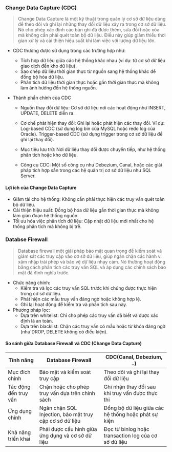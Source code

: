 ### Change Data Capture (CDC)
> Change Data Capture là một kỹ thuật trong quản lý cơ sở dữ liệu dùng để theo dõi và ghi lại những thay đổi dữ liệu xảy ra trong cơ sở dữ liệu. Nó cho phép xác định các bản ghi đã được thêm, sửa đổi hoặc xóa mà không cần phải quét toàn bộ dữ liệu. Điều này giúp giảm thiểu thời gian xử lý và cải thiện hiệu suất khi làm việc với lượng dữ liệu lớn.

- CDC thường được sử dụng trong các trường hợp như:

  - Tích hợp dữ liệu giữa các hệ thống khác nhau (ví dụ: từ cơ sở dữ liệu giao dịch đến kho dữ liệu).
  - Sao chép dữ liệu thời gian thực từ nguồn sang hệ thống khác để đồng bộ hóa dữ liệu.
  - Phân tích dữ liệu thời gian thực hoặc gần thời gian thực mà không làm ảnh hưởng đến hệ thống nguồn.
- Thành phần chính của CDC
  - Nguồn thay đổi dữ liệu: Cơ sở dữ liệu nơi các hoạt động như INSERT, UPDATE, DELETE diễn ra.
  - Cơ chế phát hiện thay đổi: Ghi lại hoặc phát hiện các thay đổi.
Ví dụ: Log-based CDC (sử dụng log bin của MySQL hoặc redo log của Oracle).
Trigger-based CDC (sử dụng trigger trong cơ sở dữ liệu để ghi lại thay đổi).

  - Mục tiêu lưu trữ: Nơi dữ liệu thay đổi được chuyển tiếp, như hệ thống phân tích hoặc kho dữ liệu.
  - Công cụ CDC: Một số công cụ như Debezium, Canal, hoặc các giải pháp tích hợp sẵn trong các hệ quản trị cơ sở dữ liệu như SQL Server.

#### Lợi ích của Change Data Capture
- Giảm tải cho hệ thống: Không cần phải thực hiện các truy vấn quét toàn bộ dữ liệu.
- Cải thiện hiệu suất: Đồng bộ hóa dữ liệu gần thời gian thực mà không làm gián đoạn hệ thống nguồn.
- Tối ưu hóa việc phân tích dữ liệu: Cập nhật dữ liệu mới nhất cho hệ thống phân tích mà không bị trễ.

### Databse Firewall
> Database firewall một giải pháp bảo mật quan trọng để kiểm soát và giám sát các truy cập vào cơ sở dữ liệu, giúp ngăn chặn các hành vi xâm nhập trái phép và bảo vệ dữ liệu nhạy cảm. Nó thường hoạt động bằng cách phân tích các truy vấn SQL và áp dụng các chính sách bảo mật đã định nghĩa trước.
 - Chức năng chính:
    - Kiểm tra và lọc các truy vấn SQL trước khi chúng được thực hiện trong cơ sở dữ liệu.
    - Phát hiện các mẫu truy vấn đáng ngờ hoặc không hợp lệ.
    - Ghi lại hoạt động để kiểm tra và phân tích sau này.
 - Phương pháp lọc:
    - Dựa trên whitelist: Chỉ cho phép các truy vấn đã biết và được xác định là an toàn.
    - Dựa trên blacklist: Chặn các truy vấn có mẫu hoặc từ khóa đáng ngờ (như DROP, DELETE không có điều kiện).

####  So sánh giữa Database Firewall và CDC (Change Data Capture)
|Tính năng|Database Firewall|CDC(Canal, Debezium, ..)|
|---|---|---|
|Mục đích chính|Bảo mật và kiểm soát truy cập|Theo dõi và ghi lại thay đổi dữ liệu|
|Tác động đến truy vấn|Chặn hoặc cho phép truy vấn dựa trên chính sách|Ghi nhận thay đổi sau khi truy vấn được thực thi|
|Ứng dụng chính|Ngăn chặn SQL Injection, bảo mật truy cập cơ sở dữ liệu|Đồng bộ dữ liệu giữa các hệ thống hoặc phát sự kiện
|Khả năng triển khai|Phải được cấu hình giữa ứng dụng và cơ sở dữ liệu|Đọc từ binlog hoặc transaction log của cơ sở dữ liệu








